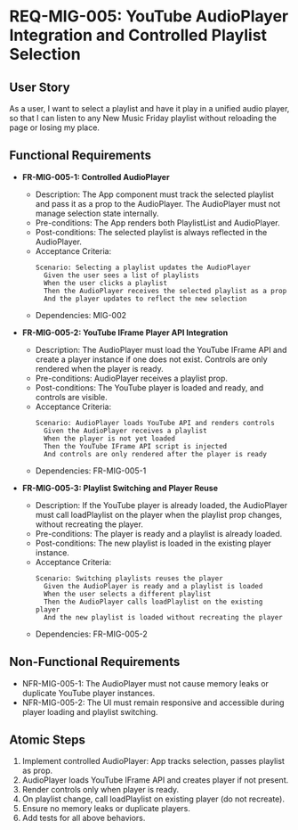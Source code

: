# REQ-MIG-005: YouTube AudioPlayer Integration and Controlled Playlist Selection

## User Story

As a user, I want to select a playlist and have it play in a unified audio player, so that I can listen to any New Music Friday playlist without reloading the page or losing my place.

## Functional Requirements

- **FR-MIG-005-1: Controlled AudioPlayer**
  - Description: The App component must track the selected playlist and pass it as a prop to the AudioPlayer. The AudioPlayer must not manage selection state internally.
  - Pre-conditions: The App renders both PlaylistList and AudioPlayer.
  - Post-conditions: The selected playlist is always reflected in the AudioPlayer.
  - Acceptance Criteria:
    ```Gherkin
    Scenario: Selecting a playlist updates the AudioPlayer
      Given the user sees a list of playlists
      When the user clicks a playlist
      Then the AudioPlayer receives the selected playlist as a prop
      And the player updates to reflect the new selection
    ```
  - Dependencies: MIG-002

- **FR-MIG-005-2: YouTube IFrame Player API Integration**
  - Description: The AudioPlayer must load the YouTube IFrame API and create a player instance if one does not exist. Controls are only rendered when the player is ready.
  - Pre-conditions: AudioPlayer receives a playlist prop.
  - Post-conditions: The YouTube player is loaded and ready, and controls are visible.
  - Acceptance Criteria:
    ```Gherkin
    Scenario: AudioPlayer loads YouTube API and renders controls
      Given the AudioPlayer receives a playlist
      When the player is not yet loaded
      Then the YouTube IFrame API script is injected
      And controls are only rendered after the player is ready
    ```
  - Dependencies: FR-MIG-005-1

- **FR-MIG-005-3: Playlist Switching and Player Reuse**
  - Description: If the YouTube player is already loaded, the AudioPlayer must call loadPlaylist on the player when the playlist prop changes, without recreating the player.
  - Pre-conditions: The player is ready and a playlist is already loaded.
  - Post-conditions: The new playlist is loaded in the existing player instance.
  - Acceptance Criteria:
    ```Gherkin
    Scenario: Switching playlists reuses the player
      Given the AudioPlayer is ready and a playlist is loaded
      When the user selects a different playlist
      Then the AudioPlayer calls loadPlaylist on the existing player
      And the new playlist is loaded without recreating the player
    ```
  - Dependencies: FR-MIG-005-2

## Non-Functional Requirements

- NFR-MIG-005-1: The AudioPlayer must not cause memory leaks or duplicate YouTube player instances.
- NFR-MIG-005-2: The UI must remain responsive and accessible during player loading and playlist switching.

## Atomic Steps

1. Implement controlled AudioPlayer: App tracks selection, passes playlist as prop.
2. AudioPlayer loads YouTube IFrame API and creates player if not present.
3. Render controls only when player is ready.
4. On playlist change, call loadPlaylist on existing player (do not recreate).
5. Ensure no memory leaks or duplicate players.
6. Add tests for all above behaviors.
